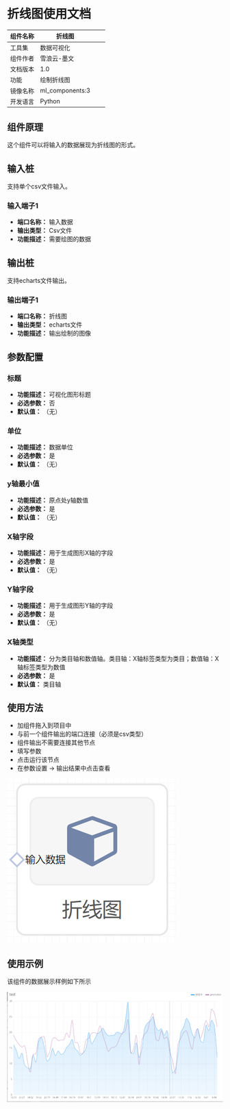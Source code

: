 # 折线图使用文档
| 组件名称 | 折线图|  |  |
| --- | --- | --- | --- |
| 工具集 | 数据可视化 |  |  |
| 组件作者 | 雪浪云-墨文 |  |  |
| 文档版本 | 1.0 |  |  |
| 功能 |绘制折线图 |  |  |
| 镜像名称 | ml_components:3 |  |  |
| 开发语言 | Python |  |  |

## 组件原理
这个组件可以将输入的数据展现为折线图的形式。
## 输入桩
支持单个csv文件输入。
### 输入端子1

- **端口名称：** 输入数据
- **输出类型：** Csv文件
- **功能描述：** 需要绘图的数据

## 输出桩
支持echarts文件输出。
### 输出端子1

- **端口名称：** 折线图
- **输出类型：** echarts文件
- **功能描述：** 输出绘制的图像
## 参数配置
### 标题

- **功能描述：** 可视化图形标题
- **必选参数：** 否
- **默认值：** （无）
### 单位

- **功能描述：** 数据单位
- **必选参数：** 是
- **默认值：** （无）
### y轴最小值

- **功能描述：** 原点处y轴数值
- **必选参数：** 是
- **默认值：** （无）
### X轴字段

- **功能描述：** 用于生成图形X轴的字段
- **必选参数：** 是
- **默认值：** （无）
### Y轴字段

- **功能描述：** 用于生成图形Y轴的字段
- **必选参数：** 是
- **默认值：** （无）
### X轴类型

- **功能描述：** 分为类目轴和数值轴。类目轴：X轴标签类型为类目；数值轴：X轴标签类型为数值
- **必选参数：** 是
- **默认值：** 类目轴

## 使用方法
- 加组件拖入到项目中
- 与前一个组件输出的端口连接（必须是csv类型）
- 组件输出不需要连接其他节点
- 填写参数
- 点击运行该节点
- 在参数设置 -> 输出结果中点击查看


![](./img/折线图.png)

## 使用示例
该组件的数据展示样例如下所示

![](./img/折线图0.png)